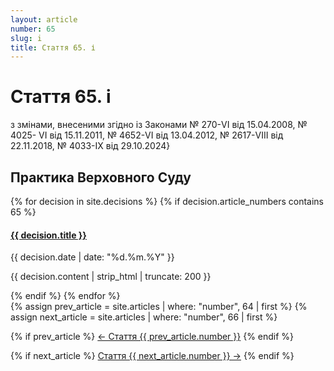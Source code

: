 ```yaml
---
layout: article
number: 65
slug: i
title: Стаття 65. і
---
```


# Стаття 65. і

з змінами, внесеними згідно із Законами № 270-VI від 15.04.2008, № 4025- VI від 15.11.2011, № 4652-VI від 13.04.2012, № 2617-VIII від 22.11.2018, № 4033-IX від 29.10.2024}

## Практика Верховного Суду

<div class="decisions-container">
{% for decision in site.decisions %}
  {% if decision.article_numbers contains 65 %}
    <div class="decision-item">
      <h4><a href="{{ decision.url }}">{{ decision.title }}</a></h4>
      <p class="decision-date">{{ decision.date | date: "%d.%m.%Y" }}</p>
      <p class="decision-excerpt">{{ decision.content | strip_html | truncate: 200 }}</p>
    </div>
  {% endif %}
{% endfor %}
</div>

<div class="article-navigation">
  {% assign prev_article = site.articles | where: "number", 64 | first %}
  {% assign next_article = site.articles | where: "number", 66 | first %}
  
  {% if prev_article %}
    <a href="{{ prev_article.url }}" class="prev-article">← Стаття {{ prev_article.number }}</a>
  {% endif %}
  
  {% if next_article %}
    <a href="{{ next_article.url }}" class="next-article">Стаття {{ next_article.number }} →</a>
  {% endif %}
</div>
